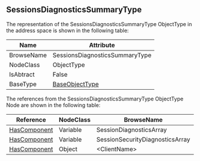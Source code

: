 <!-- objecttype -->
## SessionsDiagnosticsSummaryType
The representation of the SessionsDiagnosticsSummaryType ObjectType in the address space is shown in the following table:  

|Name|Attribute|
|---|---|
|BrowseName|SessionsDiagnosticsSummaryType|
|NodeClass|ObjectType|
|IsAbtract|False|
|BaseType|[BaseObjectType](../../../Part5/ObjectTypes/BaseObjectType/readme.md)|

The references from the SessionsDiagnosticsSummaryType ObjectType Node are shown in the following table:  

|Reference|NodeClass|BrowseName|DataType|TypeDefinition|ModellingRule|
|---|---|---|---|---|---|
|[HasComponent](../../../Part3/ReferenceTypes/HasComponent/readme.md)|Variable|SessionDiagnosticsArray||[SessionDiagnosticsArrayType](../../Part5/VariableTypes/SessionDiagnosticsArrayType/readme.md)|[Mandatory](../../Objects/Mandatory/readme.md)|
|[HasComponent](../../../Part3/ReferenceTypes/HasComponent/readme.md)|Variable|SessionSecurityDiagnosticsArray||[SessionSecurityDiagnosticsArrayType](../../Part5/VariableTypes/SessionSecurityDiagnosticsArrayType/readme.md)|[Mandatory](../../Objects/Mandatory/readme.md)|
|[HasComponent](../../../Part3/ReferenceTypes/HasComponent/readme.md)|Object|&lt;ClientName&gt;||[SessionDiagnosticsObjectType](../../Part5/ObjectTypes/SessionDiagnosticsObjectType/readme.md)|[OptionalPlaceholder](../../Objects/OptionalPlaceholder/readme.md)|

